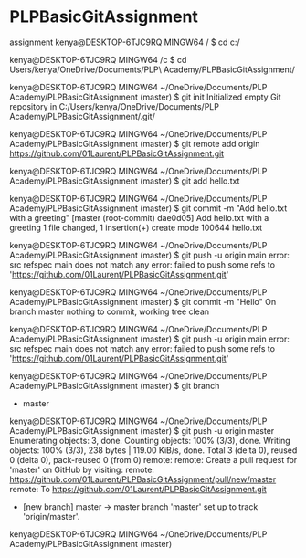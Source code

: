 # PLPBasicGitAssignment
assignment
kenya@DESKTOP-6TJC9RQ MINGW64 /
$ cd c:/

kenya@DESKTOP-6TJC9RQ MINGW64 /c
$ cd Users/kenya/OneDrive/Documents/PLP\ Academy/PLPBasicGitAssignment/

kenya@DESKTOP-6TJC9RQ MINGW64 ~/OneDrive/Documents/PLP Academy/PLPBasicGitAssignment (master)
$ git init
Initialized empty Git repository in C:/Users/kenya/OneDrive/Documents/PLP Academy/PLPBasicGitAssignment/.git/

kenya@DESKTOP-6TJC9RQ MINGW64 ~/OneDrive/Documents/PLP Academy/PLPBasicGitAssignment (master)
$ git remote add origin https://github.com/01Laurent/PLPBasicGitAssignment.git

kenya@DESKTOP-6TJC9RQ MINGW64 ~/OneDrive/Documents/PLP Academy/PLPBasicGitAssignment (master)
$ git add hello.txt

kenya@DESKTOP-6TJC9RQ MINGW64 ~/OneDrive/Documents/PLP Academy/PLPBasicGitAssignment (master)
$ git commit -m "Add hello.txt with a greeting"
[master (root-commit) dae0d05] Add hello.txt with a greeting
 1 file changed, 1 insertion(+)
 create mode 100644 hello.txt

kenya@DESKTOP-6TJC9RQ MINGW64 ~/OneDrive/Documents/PLP Academy/PLPBasicGitAssignment (master)
$ git push -u origin main
error: src refspec main does not match any
error: failed to push some refs to 'https://github.com/01Laurent/PLPBasicGitAssignment.git'

kenya@DESKTOP-6TJC9RQ MINGW64 ~/OneDrive/Documents/PLP Academy/PLPBasicGitAssignment (master)
$ git commit -m "Hello"
On branch master
nothing to commit, working tree clean

kenya@DESKTOP-6TJC9RQ MINGW64 ~/OneDrive/Documents/PLP Academy/PLPBasicGitAssignment (master)
$ git push -u origin main
error: src refspec main does not match any
error: failed to push some refs to 'https://github.com/01Laurent/PLPBasicGitAssignment.git'

kenya@DESKTOP-6TJC9RQ MINGW64 ~/OneDrive/Documents/PLP Academy/PLPBasicGitAssignment (master)
$ git branch
* master

kenya@DESKTOP-6TJC9RQ MINGW64 ~/OneDrive/Documents/PLP Academy/PLPBasicGitAssignment (master)
$ git push -u origin master
Enumerating objects: 3, done.
Counting objects: 100% (3/3), done.
Writing objects: 100% (3/3), 238 bytes | 119.00 KiB/s, done.
Total 3 (delta 0), reused 0 (delta 0), pack-reused 0 (from 0)
remote:
remote: Create a pull request for 'master' on GitHub by visiting:
remote:      https://github.com/01Laurent/PLPBasicGitAssignment/pull/new/master
remote:
To https://github.com/01Laurent/PLPBasicGitAssignment.git
 * [new branch]      master -> master
branch 'master' set up to track 'origin/master'.

kenya@DESKTOP-6TJC9RQ MINGW64 ~/OneDrive/Documents/PLP Academy/PLPBasicGitAssignment (master)
